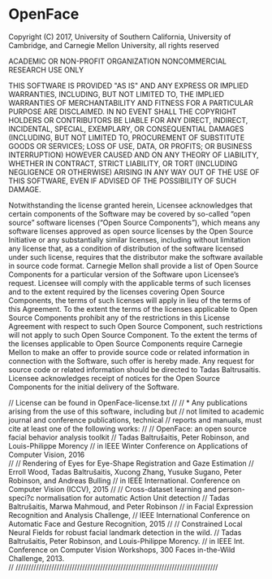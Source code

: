 # OpenFace
Copyright (C) 2017, University of Southern California, University of Cambridge, and Carnegie Mellon University, all rights reserved

ACADEMIC OR NON-PROFIT ORGANIZATION NONCOMMERCIAL RESEARCH USE ONLY

THIS SOFTWARE IS PROVIDED "AS IS" AND ANY EXPRESS OR IMPLIED WARRANTIES, INCLUDING, BUT NOT LIMITED TO, THE IMPLIED WARRANTIES OF MERCHANTABILITY AND FITNESS FOR A PARTICULAR PURPOSE ARE DISCLAIMED. IN NO EVENT SHALL THE COPYRIGHT HOLDERS OR CONTRIBUTORS BE LIABLE FOR ANY DIRECT, INDIRECT, INCIDENTAL, SPECIAL, EXEMPLARY, OR CONSEQUENTIAL DAMAGES (INCLUDING, BUT NOT LIMITED TO, PROCUREMENT OF SUBSTITUTE GOODS OR SERVICES; LOSS OF USE, DATA, OR PROFITS; OR BUSINESS INTERRUPTION) HOWEVER CAUSED AND ON ANY THEORY OF LIABILITY, WHETHER IN CONTRACT, STRICT LIABILITY, OR TORT (INCLUDING NEGLIGENCE OR OTHERWISE) ARISING IN ANY WAY OUT OF THE USE OF THIS SOFTWARE, EVEN IF ADVISED OF THE POSSIBILITY OF SUCH DAMAGE.

Notwithstanding the license granted herein, Licensee acknowledges that certain components of the Software may be covered by so-called “open source” software licenses (“Open Source Components”), which means any software licenses approved as open source licenses by the Open Source Initiative or any substantially similar licenses, including without limitation any license that, as a condition of distribution of the software licensed under such license, requires that the distributor make the software available in source code format. Carnegie Mellon shall provide a list of Open Source Components for a particular version of the Software upon Licensee’s request.  Licensee will comply with the applicable terms of such licenses and to the extent required by the licenses covering Open Source Components, the terms of such licenses will apply in lieu of the terms of this Agreement.  To the extent the terms of the licenses applicable to Open Source Components prohibit any of the restrictions in this License Agreement with respect to such Open Source Component, such restrictions will not apply to such Open Source Component.  To the extent the terms of the licenses applicable to Open Source Components require Carnegie Mellon to make an offer to provide source code or related information in connection with the Software, such offer is hereby made.  Any request for source code or related information should be directed to Tadas Baltrusaitis.  Licensee acknowledges receipt of notices for the Open Source Components for the initial delivery of the Software.

// License can be found in OpenFace-license.txt
//
//     * Any publications arising from the use of this software, including but
//       not limited to academic journal and conference publications, technical
//       reports and manuals, must cite at least one of the following works:
//
//       OpenFace: an open source facial behavior analysis toolkit
//       Tadas Baltrušaitis, Peter Robinson, and Louis-Philippe Morency
//       in IEEE Winter Conference on Applications of Computer Vision, 2016  
//
//       Rendering of Eyes for Eye-Shape Registration and Gaze Estimation
//       Erroll Wood, Tadas Baltrušaitis, Xucong Zhang, Yusuke Sugano, Peter Robinson, and Andreas Bulling 
//       in IEEE International. Conference on Computer Vision (ICCV),  2015 
//
//       Cross-dataset learning and person-speci?c normalisation for automatic Action Unit detection
//       Tadas Baltrušaitis, Marwa Mahmoud, and Peter Robinson 
//       in Facial Expression Recognition and Analysis Challenge, 
//       IEEE International Conference on Automatic Face and Gesture Recognition, 2015 
//
//       Constrained Local Neural Fields for robust facial landmark detection in the wild.
//       Tadas Baltrušaitis, Peter Robinson, and Louis-Philippe Morency. 
//       in IEEE Int. Conference on Computer Vision Workshops, 300 Faces in-the-Wild Challenge, 2013.    
//
///////////////////////////////////////////////////////////////////////////////
